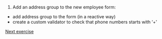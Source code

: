 1. Add an address group to the new employee form:
- add address group to the form (in a reactive way) 
- create a custom validator to check that phone numbers starts with ‘+’

[Next exercise](8-rxjs.md)